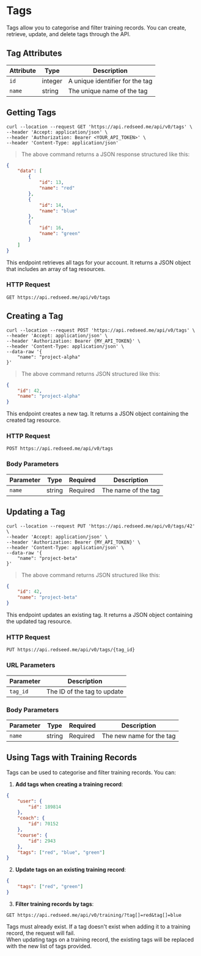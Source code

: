 # Tags

Tags allow you to categorise and filter training records. You can create, retrieve, update, and delete tags through the API.

## Tag Attributes

Attribute | Type | Description
--------- | ------- | -----------
`id` | integer | A unique identifier for the tag
`name` | string | The unique name of the tag

## Getting Tags

```shell
curl --location --request GET 'https://api.redseed.me/api/v0/tags' \
--header 'Accept: application/json' \
--header 'Authorization: Bearer <YOUR_API_TOKEN>' \
--header 'Content-Type: application/json'
```

> The above command returns a JSON response structured like this:

```json
{
    "data": [
        {
            "id": 13,
            "name": "red"
        },
        {
            "id": 14,
            "name": "blue"
        },
        {
            "id": 16,
            "name": "green"
        }
    ]
}
```

This endpoint retrieves all tags for your account. It returns a JSON object that includes an array of tag resources.

### HTTP Request
`GET https://api.redseed.me/api/v0/tags`

## Creating a Tag

```shell
curl --location --request POST 'https://api.redseed.me/api/v0/tags' \
--header 'Accept: application/json' \
--header 'Authorization: Bearer {MY_API_TOKEN}' \
--header 'Content-Type: application/json' \
--data-raw '{
    "name": "project-alpha"
}'
```

> The above command returns JSON structured like this:

```json
{
    "id": 42,
    "name": "project-alpha"
}
```

This endpoint creates a new tag. It returns a JSON object containing the created tag resource.

### HTTP Request
`POST https://api.redseed.me/api/v0/tags`

### Body Parameters
Parameter | Type | Required | Description
--------- | ---- | -------- | -----------
`name` | string | Required | The name of the tag

## Updating a Tag

```shell
curl --location --request PUT 'https://api.redseed.me/api/v0/tags/42' \
--header 'Accept: application/json' \
--header 'Authorization: Bearer {MY_API_TOKEN}' \
--header 'Content-Type: application/json' \
--data-raw '{
    "name": "project-beta"
}'
```

> The above command returns JSON structured like this:

```json
{
    "id": 42,
    "name": "project-beta"
}
```

This endpoint updates an existing tag. It returns a JSON object containing the updated tag resource.

### HTTP Request
`PUT https://api.redseed.me/api/v0/tags/{tag_id}`

### URL Parameters
Parameter | Description
--------- | -----------
`tag_id` | The ID of the tag to update

### Body Parameters
Parameter | Type | Required | Description
--------- | ---- | -------- | -----------
`name` | string | Required | The new name for the tag

## Using Tags with Training Records

Tags can be used to categorise and filter training records. You can:

1. **Add tags when creating a training record**:
```json
{
    "user": {
        "id": 189814
    },
    "coach": {
        "id": 70152
    },
    "course": {
        "id": 2943
    },
    "tags": ["red", "blue", "green"]
}
```

2. **Update tags on an existing training record**:
```json
{
    "tags": ["red", "green"]
}
```

3. **Filter training records by tags**:
```
GET https://api.redseed.me/api/v0/training/?tag[]=red&tag[]=blue
```

<aside class="notice">
Tags must already exist. If a tag doesn't exist when adding it to a training record, the request will fail.
</aside>

<aside class="notice">
When updating tags on a training record, the existing tags will be replaced with the new list of tags provided.
</aside> 